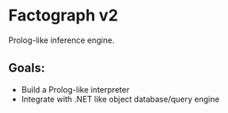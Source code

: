 # Factograph v2

Prolog-like inference engine.

## Goals:
  * Build a Prolog-like interpreter
  * Integrate with .NET like object database/query engine
